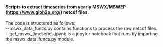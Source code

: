 #### Scripts to extract timeseries from yearly MSWX/MSWEP (https://www.gloh2o.org/) netcdf files.  
The code is structured as follows:  
--mswx_data_funcs.py contains functions to process the raw netcdf files.  
--get_mswx_timeseries.ipynb is a jupyter notebook that runs by importing the mswx_data_funcs.py module.
